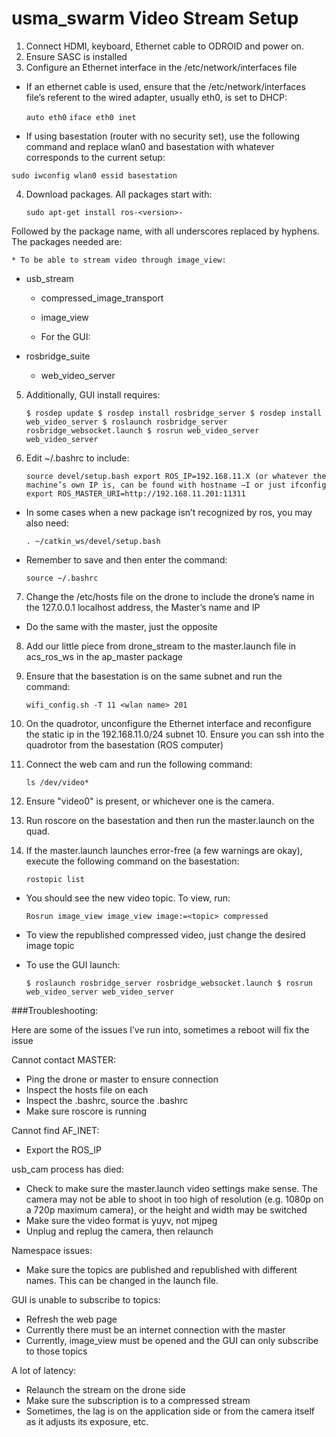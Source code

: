 # usma_swarm Video Stream Setup
1. Connect HDMI, keyboard, Ethernet cable to ODROID and power on.
2. Ensure SASC is installed
3. Configure an Ethernet interface in the /etc/network/interfaces file
  * If an ethernet cable is used, ensure that the /etc/network/interfaces file’s referent to the wired adapter, usually eth0, is set to DHCP:

    `auto eth0`
    `iface eth0 inet`

  * If using basestation (router with no security set), use the following command and replace wlan0 and basestation with whatever corresponds to the current setup:

  `sudo iwconfig wlan0 essid basestation`


4. Download packages. All packages start with:

    `sudo apt-get install ros-<version>-`

  Followed by the package name, with all underscores replaced by hyphens. The packages needed are:

	* To be able to stream video through image_view:

  * usb_stream
	* compressed_image_transport
	* image_view

	* For the GUI:

  * rosbridge_suite
	* web_video_server

5.	Additionally, GUI install requires:

    `$ rosdep update
	  $ rosdep install rosbridge_server
	  $ rosdep install web_video_server
	  $ roslaunch rosbridge_server rosbridge_websocket.launch
	  $ rosrun web_video_server web_video_server`

6. Edit ~/.bashrc to include:

    `source devel/setup.bash
    export ROS_IP=192.168.11.X (or whatever the machine’s own IP is, can be found with hostname –I or just ifconfig
    export ROS_MASTER_URI=http://192.168.11.201:11311`

  * In some cases when a new package isn’t recognized by ros, you may also need:

    `. ~/catkin_ws/devel/setup.bash`

  * Remember to save and then enter the command:

    `source ~/.bashrc`

7. Change the /etc/hosts file on the drone to include the drone’s name in the 127.0.0.1 localhost address, the Master’s name and IP
  * Do the same with the master, just the opposite

8. Add our little piece from drone_stream to the master.launch file in acs_ros_ws in the ap_master package

9. Ensure that the basestation is on the same subnet and run the command:

    `wifi_config.sh -T 11 <wlan name> 201`

10. On the quadrotor, unconfigure the Ethernet interface and reconfigure the static ip in the 192.168.11.0/24 subnet 10. Ensure you can ssh into the quadrotor from the basestation (ROS computer)

11. Connect the web cam and run the following command:

    `ls /dev/video*`

12. Ensure "video0" is present, or whichever one is the camera.

13. Run roscore on the basestation and then run the master.launch on the quad.

14. If the master.launch launches error-free (a few warnings are okay), execute the following command on the basestation:

    `rostopic list`

  * You should see the new video topic. To view, run:

    `Rosrun image_view image_view image:=<topic> compressed`

  * To view the republished compressed video, just change the desired image topic
  * To use the GUI launch:

    `$ roslaunch rosbridge_server rosbridge_websocket.launch
    $ rosrun web_video_server web_video_server`

###Troubleshooting:

Here are some of the issues I’ve run into, sometimes a reboot will fix the issue

Cannot contact MASTER:
* Ping the drone or master to ensure connection
* Inspect the hosts file on each
* Inspect the .bashrc, source the .bashrc
* Make sure roscore is running

Cannot find AF_INET:
* Export the ROS_IP

usb_cam process has died:
* Check to make sure the master.launch video settings make sense. The camera may not be able to shoot in too high of resolution (e.g. 1080p on a 720p maximum camera), or the height and width may be switched
* Make sure the video format is yuyv, not mjpeg
*	Unplug and replug the camera, then relaunch

Namespace issues:
* Make sure the topics are published and republished with different names. This can be changed in the launch file.

GUI is unable to subscribe to topics:
* Refresh the web page
* Currently there must be an internet connection with the master
* Currently, image_view must be opened and the GUI can only subscribe to those topics

A lot of latency:
* Relaunch the stream on the drone side
* Make sure the subscription is to a compressed stream
* Sometimes, the lag is on the application side or from the camera itself as it adjusts its exposure, etc.

